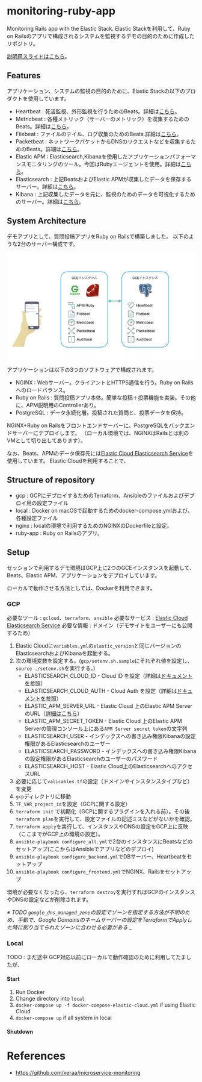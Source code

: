 # monitoring-ruby-app
Monitoring Rails app with the Elastic Stack.
Elastic Stackを利用して、Ruby on Railsのアプリで構成されるシステムを監視するデモの目的のために作成したリポジトリ。

[説明用スライドはこちら](https://noti.st/johtani/eJPLbZ/elastic)。

## Features

アプリケーション、システムの監視の目的のために、Elastic Stackの以下のプロダクトを使用しています。

* Heartbeat : 死活監視、外形監視を行うためのBeats。詳細は[こちら](https://www.elastic.co/products/beats/heartbeat)。
* Metricbeat : 各種メトリック（サーバーのメトリック）を収集するためのBeats。詳細は[こちら](https://www.elastic.co/products/beats/metricbeat)。
* Filebeat : ファイルのテイル、ログ収集のためのBeats.詳細は[こちら](https://www.elastic.co/products/beats/filebeat)。
* Packetbeat : ネットワークパケットからDNSのリクエストなどを収集するためのBeats。詳細は[こちら](https://www.elastic.co/products/beats/packetbeat)。
* Elastic APM : Elasticsearch,Kibanaを使用したアプリケーションパフォーマンスモニタリングのツール。今回はRubyエージェントを使用。詳細は[こちら](https://www.elastic.co/products/apm)。
* Elasticsearch : 上記BeatsおよびElastic APMが収集したデータを保存するサーバー。詳細は[こちら](https://www.elastic.co/products/elasticsearch)。
* Kibana : 上記収集したデータを元に、監視のためのデータを可視化するためのサーバー。詳細は[こちら](https://www.elastic.co/products/kibana)。

## System Architecture

デモアプリとして、質問投稿アプリをRuby on Railsで構築しました。
以下のような2台のサーバー構成です。

![シナリオイメージ](./ruby-app/public/scenario.png)

アプリケーションは以下の3つのソフトウェアで構成されます。

* NGINX : Webサーバー。クライアントとHTTPS通信を行う。Ruby on Railsへのロードバランス。
* Ruby on Rails : 質問投稿アプリ本体。簡単な投稿＋投票機能を実装。その他に、APM説明用のControllerあり。
* PostgreSQL : データ永続化層。投稿された質問と、投票データを保持。

NGINX+Ruby on Railsをフロントエンドサーバーに、PostgreSQLをバックエンドサーバーにデプロイします。
（ローカル環境では、NGINXはRailsとは別のVMとして切り出してあります）。

なお、Beats、APMのデータ保存先には[Elastic Cloud Elasticsearch Service](https://www.elastic.co/products/elasticsearch/service)を使用しています。
Elastic Cloudを利用することで、

## Structure of repository

* gcp : GCPにデプロイするためのTerraform、Ansibleのファイルおよびデプロイ用の設定ファイル
* local : Docker on macOSで起動するためのdocker-compose.ymlおよび、各種設定ファイル
* nginx : localの環境で利用するためのNGINXのDockerfileと設定。
* ruby-app : Ruby on Railsのアプリ。

## Setup 

セッションで利用するデモ環境はGCP上に2つのGCEインスタンスを起動して、Beats、Elastic APM、アプリケーションをデプロイしています。

ローカルで動作させる方法としては、Dockerを利用できます。

### GCP

必要なツール : `gcloud`、`terraform`、`ansible`
必要なサービス : [Elastic Cloud Elasticsearch Service](https://www.elastic.co/products/elasticsearch/service)
必要な情報 : ドメイン（デモサイトをユーザーにも公開するため）


1. Elastic Cloudに`variables.yml`の`elastic_version`と同じバージョンのElasticsearchおよびKibanaを起動する。
2. 次の環境変数を設定する。(`gcp/setenv.sh.sample`にそれぞれ値を設定し、`source ./setenv.sh`を実行する。)
    * ELASTICSEARCH_CLOUD_ID - Cloud ID を設定（詳細は[ドキュメントを参照](https://www.elastic.co/guide/en/cloud/current/ec-cloud-id.html)）
    * ELASTICSEARCH_CLOUD_AUTH - Cloud Auth を設定（詳細は[ドキュメントを参照](https://www.elastic.co/guide/en/cloud/current/ec-cloud-id.html)）
    * ELASTIC_APM_SERVER_URL - Elastic Cloud 上のElastic APM ServerのURL（[詳細はこちら](https://www.elastic.co/guide/en/cloud/current/ec-create-deployment.html)）
    * ELASTIC_APM_SECRET_TOKEN - Elastic Cloud 上のElastic APM Serverの管理コンソール上にある`APM Server secret token`の文字列 
    * ELASTICSEARCH_USER - インデックスへの書き込み権限Kibanaの設定権限があるElasticsearchのユーザー
    * ELASTICSEARCH_PASSWORD - インデックスへの書き込み権限Kibanaの設定権限があるElasticsearchのユーザーのパスワード
    * ELASTICSEARCH_HOST - Elastic Cloud上のElasticsearchへのアクセスURL
3. 必要に応じて`valicables.tf`の設定（ドメインやインスタンスタイプなど）を変更
4. `gcp`ディレクトリに移動
5. `TF_VAR_project_id`を設定（GCPに関する設定）
6. `terraform init` で初期化（GCPに関するプラグインを入れる前）。その後`terraform plan`を実行して、設定ファイルの記述ミスなどがないかを確認。
7. `terraform apply`を実行して、インスタンスやDNSの設定をGCP上に反映（ここまでがGCP上の環境の設定）。
8. `ansible-playbook configure_all.yml`で2台のインスタンスにBeatsなどのセットアップ(ここからはAnsibleでアプリなどのデプロイ)
9. `ansible-playbook configure_backend.yml`でDBサーバー、Heartbeatをセットアップ
10. `ansible-playbook configure_frontend.yml`でNGINX、Railsをセットアップ

環境が必要なくなったら、`terraform destroy`を実行すればGCPのインスタンスやDNSの設定などが削除されます。

_※ TODO `google_dns_managed_zone`の設定でゾーンを指定する方法が不明のため、手動で、Google Domainsのネームサーバーの設定をTerraformでApplyした時に割り当てられたゾーンに合わせる必要がある_
_

### Local

TODO : まだ途中
GCP対応以前にローカルで動作確認のために利用してたましたが、

#### Start

1. Run Docker
2. Change directory into `local`
3. `docker-compose up -f docker-compose-elastic-cloud.yml` if using Elastic Cloud
3. `docker-compose up` if all system in local

#### Shutdown


# References 

* https://github.com/xeraa/microservice-monitoring

 